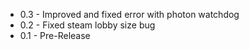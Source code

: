 * 0.3 - Improved and fixed error with photon watchdog
* 0.2 - Fixed steam lobby size bug 
* 0.1 - Pre-Release
